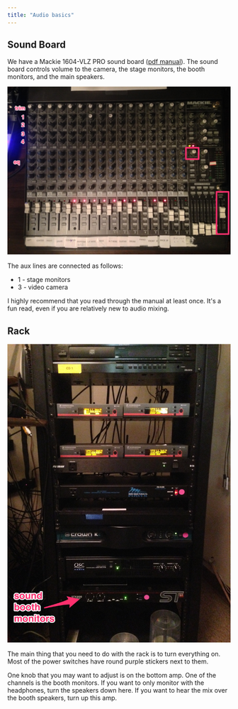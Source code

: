 ```yaml
---
title: "Audio basics"
---
```


## Sound Board

We have a Mackie 1604-VLZ PRO sound board ([pdf manual](http://www.mackie.com/pdf/1604vlzpro_om.pdf)).
The sound board controls volume to the camera, the stage monitors, the booth monitors, and the main speakers.

<img src="/images/sound-board.jpg" class="img-responsive">

The aux lines are connected as follows:

* 1 - stage monitors
* 3 - video camera

I highly recommend that you read through the manual at least once. It's a fun read, even if you are relatively new to audio mixing.

## Rack

<img src="/images/rack.jpg" class="img-responsive">

The main thing that you need to do with the rack is to turn everything on. Most of the power switches have round purple stickers next to them.

One knob that you may want to adjust is on the bottom amp. One of the channels is the booth monitors. If you want to only monitor with the headphones, turn the speakers down here. If you want to hear the mix over the booth speakers, turn up this amp.
